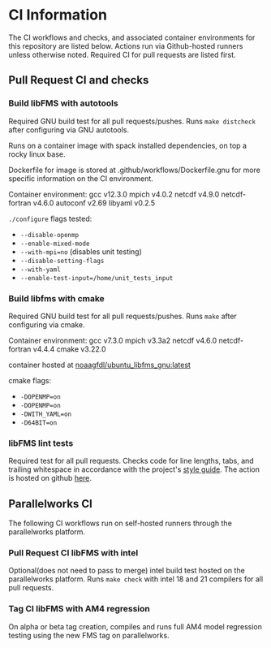 # CI Information

The CI workflows and checks, and associated container environments for this repository
are listed below.
Actions run via Github-hosted runners unless otherwise noted.
Required CI for pull requests are listed first.

## Pull Request CI and checks

### Build libFMS with autotools

Required GNU build test for all pull requests/pushes.
Runs `make distcheck` after configuring via GNU autotools.

Runs on a container image with spack installed dependencies, on top a rocky linux base.

Dockerfile for image is stored at .github/workflows/Dockerfile.gnu for more specific information on the CI environment.

Container environment:
gcc            v12.3.0
mpich          v4.0.2
netcdf         v4.9.0
netcdf-fortran v4.6.0
autoconf       v2.69
libyaml        v0.2.5

`./configure` flags tested:
- `--disable-openmp`
- `--enable-mixed-mode`
- `--with-mpi=no` (disables unit testing)
- `--disable-setting-flags`
- `--with-yaml`
- `--enable-test-input=/home/unit_tests_input`


### Build libfms with cmake
Required GNU build test for all pull requests/pushes.
Runs `make` after configuring via cmake.

Container environment:
gcc            v7.3.0
mpich          v3.3a2
netcdf         v4.6.0
netcdf-fortran v4.4.4
cmake          v3.22.0

container hosted at [noaagfdl/ubuntu_libfms_gnu:latest](https://hub.docker.com/r/noaagfdl/ubuntu_libfms_gnu)

cmake flags:
- `-DOPENMP=on`
- `-DOPENMP=on`
- `-DWITH_YAML=on`
- `-D64BIT=on`

### libFMS lint tests
Required test for all pull requests.
Checks code for line lengths, tabs, and trailing whitespace in accordance with
the project's [style guide](https://github.com/NOAA-GFDL/FMS/blob/main/CODE_STYLE.md).
The action is hosted on github [here](https://github.com/NOAA-GFDL/simple_lint).

## Parallelworks CI
The following CI workflows run on self-hosted runners through the parallelworks platform.
### Pull Request CI libFMS with intel
Optional(does not need to pass to merge) intel build test hosted on the parallelworks platform.
Runs `make check` with intel 18 and 21 compilers for all pull requests.

### Tag CI libFMS with AM4 regression
On alpha or beta tag creation, compiles and runs full AM4 model regression testing using the new FMS tag on parallelworks.

